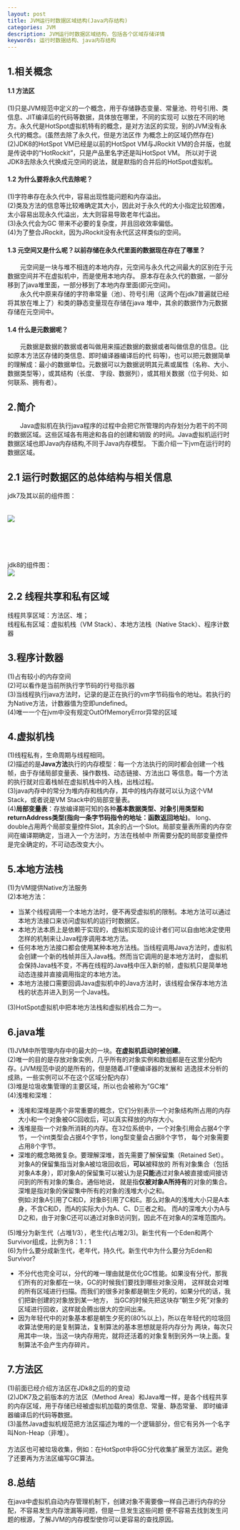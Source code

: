 ```yaml
---
layout: post
title: JVM运行时数据区域结构(Java内存结构)
categories: JVM
description: JVM运行时数据区域结构，包括各个区域存储详情
keywords: 运行时数据结构、java内存结构
---
```

## 1.相关概念
#### 1.1 方法区
 (1)只是JVM规范中定义的一个概念，用于存储静态变量、常量池、符号引用、类信息、JIT编译后的代码等数据，具体放在哪里，不同的实现可
 以放在不同的地方。永久代是HotSpot虚拟机特有的概念，是对方法区的实现，别的JVM没有永久代的概念。(虽然去除了永久代，但是方法区作
 为概念上的区域仍然存在)  
 (2)JDK8的HotSpot VM已经是以前的HotSpot VM与JRockit VM的合并版，也就是传说中的“HotRockit”，只是产品里名字还是叫HotSpot VM。
 所以对于说JDK8去除永久代换成元空间的说法，就是默指的合并后的HotSpot虚拟机。 
#### 1.2 为什么要将永久代去除呢？ 
(1)字符串存在永久代中，容易出现性能问题和内存溢出。  
(2)类及方法的信息等比较难确定其大小，因此对于永久代的大小指定比较困难，太小容易出现永久代溢出，太大则容易导致老年代溢出。  
(3)永久代会为GC 带来不必要的复杂度，并且回收效率偏低。  
(4)为了整合JRockit，因为JRockit没有永代区这样类似的空间。  
#### 1.3 元空间又是什么呢？以前存储在永久代里面的数据现在存在了哪里？ 
&emsp;&emsp;元空间是一块与堆不相连的本地内存，元空间与永久代之间最大的区别在于元数据空间并不在虚拟机中，而是使用本地内存。
原本存在永久代的数据，一部分移到了java堆里面，一部分移到了本地内存里面(即元空间)。  
&emsp;&emsp;永久代中原来存储的字符串常量（池）、符号引用（这两个在jdk7普遍就已经将其放在堆上了）和类的静态变量现在存储在java
堆中，其余的数据作为元数据存储在元空间中。
#### 1.4 什么是元数据呢？ 
&emsp;&emsp;元数据是数据的数据或者叫做用来描述数据的数据或者叫做信息的信息。(比如原本方法区存储的类信息、即时编译器编译后的代
码等)，也可以把元数据简单的理解成：最小的数据单位。元数据可以为数据说明其元素或属性（名称、大小、数据类型等），或其结构（长度、
字段、数据列），或其相关数据（位于何处、如何联系、拥有者）。 

## 2.简介
&emsp;&emsp;Java虚拟机在执行java程序的过程中会把它所管理的内存划分为若干的不同的数据区域。这些区域各有用途和各自的创建和销毁
的时间。Java虚拟机运行时数据区域也即Java内存结构,不同于Java内存模型。
下面介绍一下jvm在运行时的数据区域。   
## 2.1 运行时数据区的总体结构与相关信息
jdk7及其以前的组件图：  
<br/>
<br/>
![](/images/posts/JVM/JVM运行时数据区域结构图(Java内存结构)—JDK7.jpg)  
<br/>
<br/>
<br/>
<br/>
<br/>
jdk8的组件图：  
![](/images/posts/JVM/JVM运行时数据区域结构图(Java内存结构)—JDK8.png)  
## 2.2 线程共享和私有区域
线程共享区域：方法区、堆；  
线程私有区域：虚拟机栈（VM Stack）、本地方法栈（Native Stack）、程序计数器
## 3.程序计数器
(1)占有较小的内存空间  
(2)可以看作是当前所执行字节码的行号指示器  
(3)当线程执行java方法时，记录的是正在执行的vm字节码指令的地址。若执行的为Native方法，计数器值为空即undefined。  
(4)唯一一个在jvm中没有规定OutOfMemoryError异常的区域  
## 4.虚拟机栈
(1)线程私有，生命周期与线程相同。  
(2)描述的是**Java方法**执行的内存模型：每一个方法执行的同时都会创建一个栈帧，由于存储局部变量表、操作数栈、动态链接、方法出口
等信息。每一个方法的执行就对应着栈帧在虚拟机栈中的入栈，出栈过程。  
(3)java内存中的常分为堆内存和栈内存，其中的栈内存就可以认为这个VM Stack，或者说是VM Stack中的局部变量表。  
(4)**局部变量表**：存放编译期可知的各种**基本数据类型、对象引用类型和returnAddress类型(指向一条字节码指令的地址：函数返回地址)**。
long、double占用两个局部变量控件Slot，其余的占一个Slot。局部变量表所需的内存空间在编译期确定，当进入一个方法时，方法在栈帧中
所需要分配的局部变量控件是完全确定的，不可动态改变大小。
## 5.本地方法栈
(1)为VM提供Native方法服务  
(2)本地方法：  

- 当某个线程调用一个本地方法时，便不再受虚拟机的限制。本地方法可以通过本地方法接口来访问虚拟机的运行时数据区。  
- 本地方法本质上是依赖于实现的，虚拟机实现的设计者们可以自由地决定使用怎样的机制来让Java程序调用本地方法。  
- 任何本地方法接口都会使用某种本地方法栈。当线程调用Java方法时，虚拟机会创建一个新的栈帧并压入Java栈。然而当它调用的是本地方法时，
虚拟机会保持Java栈不变，不再在线程的Java栈中压入新的帧，虚拟机只是简单地动态连接并直接调用指定的本地方法。
- 本地方法接口需要回调Java虚拟机中的Java方法时，该线程会保存本地方法栈的状态并进入到另一个Java栈。  

(3)HotSpot虚拟机中把本地方法栈和虚拟机栈合二为一。
## 6.java堆
(1)JVM中所管理内存中的最大的一块。**在虚拟机启动时被创建**。  
(2)唯一的目的是存放对象实例，几乎所有的对象实例和数组都是在这里分配内存。(JVM规范中说的是所有的，但是随着JIT便编译器的发展和
逃逸技术分析的成熟，一些实例可以不在这个区域分配内存）  
(3)堆是垃圾收集管理的主要区域，所以也会被称为”GC堆“  
(4)浅堆和深堆：  

- 浅堆和深堆是两个非常重要的概念，它们分别表示一个对象结构所占用的内存大小和一个对象被GC回收后，可以真实释放的内存大小。  
- 浅堆是指一个对象所消耗的内存。在32位系统中，一个对象引用会占据4个字节，一个int类型会占据4个字节，long型变量会占据8个字节，
每个对象需要占用8个字节。  
- 深堆的概念略微复杂。要理解深堆，首先需要了解保留集（Retained Set）。对象A的保留集指当对象A被垃圾回收后，**可以**被释放的
所有对象集合（包括对象A本身），即对象A的保留集可以被认为是**只能**通过对象A被直接或间接访问到的所有对象的集合。通俗地说，
就是指**仅被对象A所持有**的对象的集合。深堆是指对象的保留集中所有的对象的浅堆大小之和。  
例如:对象A引用了C和D，对象B引用了C和E。那么对象A的浅堆大小只是A本身，不含C和D，而A的实际大小为A、C、D三者之和。
而A的深堆大小为A与D之和，由于对象C还可以通过对象B访问到，因此不在对象A的深堆范围内。  

(5)堆分为新生代（占堆1/3），老生代(占堆2/3)。新生代有一个Eden和两个Survivor组成，比例为8：1：1  
(6)为什么要分成新生代，老年代，持久代。新生代中为什么要分为Eden和Survivor?  

- 不分代也完全可以，分代的唯一理由就是优化GC性能。如果没有分代，那我们所有的对象都在一块，GC的时候我们要找到哪些对象没用，
这样就会对堆的所有区域进行扫描。而我们的很多对象都是朝生夕死的，如果分代的话，我们把新创建的对象放到某一地方，
当GC的时候先把这块存“朝生夕死”对象的区域进行回收，这样就会腾出很大的空间出来。  
- 因为年轻代中的对象基本都是朝生夕死的(80%以上)，所以在年轻代的垃圾回收算法使用的是复制算法，复制算法的基本思想就是将内存分为
两块，每次只用其中一块，当这一块内存用完，就将还活着的对象复制到另外一块上面。复制算法不会产生内存碎片。


## 7.方法区
(1)前面已经介绍方法区在JDk8之后的的变动  
(2)JDK7及之前版本的方法区（Method Area）和Java堆一样，是各个线程共享的内存区域，用于存储已经被虚拟机加载的类信息、常量、静态常量、
即时编译器编译后的代码等数据。  
(3)虽然Java虚拟机规范把方法区描述为堆的一个逻辑部分，但它有另外一个名字叫Non-Heap（非堆）。  
<br>
方法区也可被垃圾收集，例如：在HotSpot中将GC分代收集扩展至方法区。避免了还要再为方法区编写GC算法。
## 8.总结
在java中虚拟机自动内存管理机制下，创建对象不需要像一样自己进行内存的分配，不容易发生内存泄漏等问题，但是一旦发生这些问题
便不容易去找到发生问题的根源，了解JVM的内存模型使你可以更容易的查找原因。